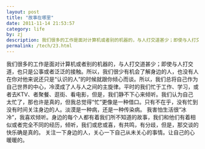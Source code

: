 ```yaml
---
layout: post
title: "故事在哪里"
date: 2011-11-14 21:53:57
category: life
by: zj
description: 我们很多的工作是面对计算机或者别的机器的，与人打交道甚少；即使与人打交道，也只是公事或者泛泛的接触。所以，我们很少有机会了解身边的人，也没有人在你对他来说还只是“认识的人
permalink: /tech/23.html
---
```

我们很多的工作是面对计算机或者别的机器的，与人打交道甚少；即使与人打交道，也只是公事或者泛泛的接触。所以，我们很少有机会了解身边的人，也没有人在你对他来说还只是“认识的人”的时候就跟你倾心而谈。所以，我们总将自己作为自己世界的中心，冷漠成了人与人之间的主旋律。平时的我们忙于工作、学习，或者去KTV、者聚餐、逛街、看电影，但是，我们静不下心来倾听。我们认为自己太忙了，那也许是真的，但我总觉得“忙”更像是一种借口。只有不在乎，没有忙到没有时间关注身边的人。淡漠是一种病，还是一种传染病。 我害怕生活很“冰冷”，我喜欢倾听。身边的每个人都有着我们所不知道的故事，我们和他们有着相似或者完全不同的经历，倾听，我们或悲或喜，有共鸣，有分歧，但是，那交谈的快乐确是真的。 关注一下身边的人，关心一下自己从未关心的事情。让自己的心暖暖的。
